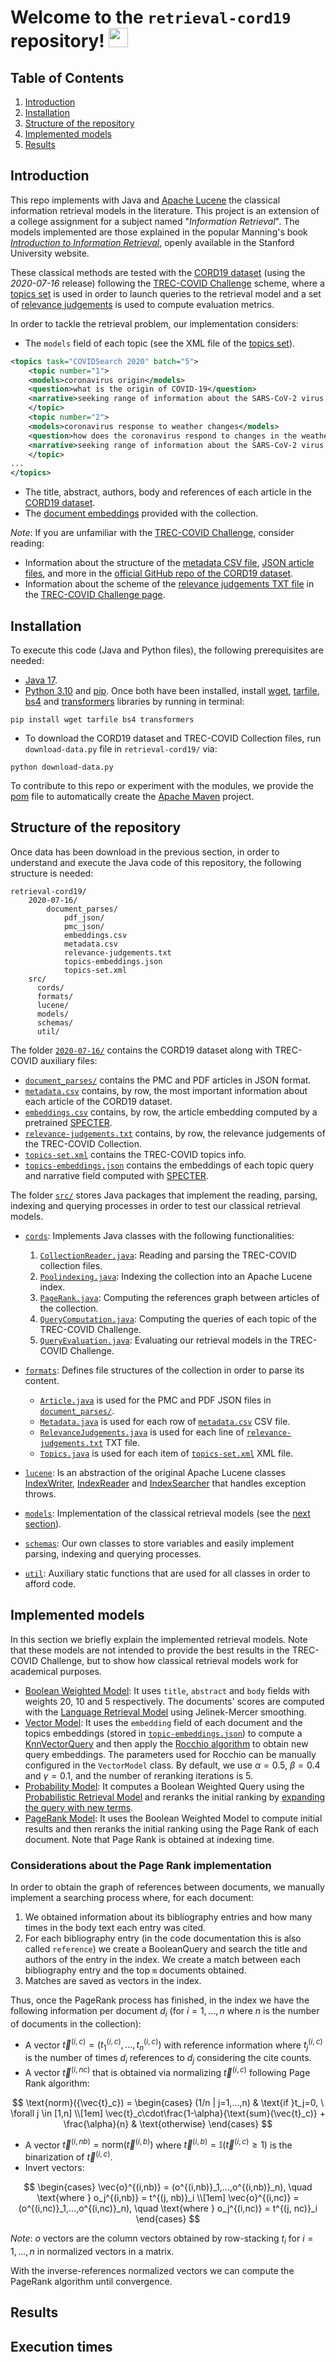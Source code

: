 # Welcome to the `retrieval-cord19` repository!  <img class=" lazyloaded" src="emojis\Magnifying Glass Tilted Left.png" width="31" height="31">

## Table of Contents

1. [Introduction](#introduction)
2. [Installation](#installation)
3. [Structure of the repository](#structure-of-the-repository)
4. [Implemented models](#implemented-models)
5. [Results](#results)

## Introduction

This repo implements with Java and [Apache Lucene](https://lucene.apache.org/) the classical information retrieval models in the literature. This project is an 
extension of a college assignment for a subject named "_Information Retrieval_". The models implemented 
are those explained in the popular Manning's book [_Introduction to Information Retrieval_](https://nlp.stanford.edu/IR-book/), 
openly available in the Stanford University website.

These classical methods are tested with the [CORD19 dataset](https://www.ncbi.nlm.nih.gov/pmc/articles/PMC7251955/) (using the _2020-07-16_ release) 
following the [TREC-COVID Challenge](https://ir.nist.gov/trec-covid/) scheme, where a 
[topics set](https://ir.nist.gov/trec-covid/data/topics-rnd5.xml) is used in order to launch queries to the retrieval 
model and a set of [relevance judgements](https://ir.nist.gov/trec-covid/data/qrels-covid_d5_j0.5-5.txt) is used to 
compute evaluation metrics.

In order to tackle the retrieval problem, our implementation considers:

- The `models` field of each topic (see the XML file of the [topics set](2020-07-16/topics-set.xml)).

```xml
<topics task="COVIDSearch 2020" batch="5">
    <topic number="1">
    <models>coronavirus origin</models>
    <question>what is the origin of COVID-19</question>
    <narrative>seeking range of information about the SARS-CoV-2 virus's origin, including its evolution, animal source, and first transmission into humans</narrative>
    </topic>
    <topic number="2">
    <models>coronavirus response to weather changes</models>
    <question>how does the coronavirus respond to changes in the weather</question>
    <narrative>seeking range of information about the SARS-CoV-2 virus viability in different weather/climate conditions as well as information related to transmission of the virus in different climate conditions</narrative>
    </topic>
...
</topics>
```
- The title, abstract, authors, body and references of each article in the [CORD19 dataset](2020-07-16).
- The [document embeddings](2020-07-16/embeddings.csv) provided with the collection. 

_Note_: If you are unfamiliar with the [TREC-COVID Challenge](https://ir.nist.gov/trec-covid/), consider reading:

- Information about the structure of the [metadata CSV file](2020-07-16/metadata.csv), [JSON article files](2020-07-16/document_parses), 
and more in the [official GitHub repo of the CORD19 dataset](https://github.com/allenai/cord19).
- Information about the scheme of the [relevance judgements TXT file](2020-07-16/relevance-judgements.txt) in the 
[TREC-COVID Challenge page](https://ir.nist.gov/trec-covid/qrels5.html).

## Installation

To execute this code (Java and Python files), the following prerequisites are needed:

- [Java 17](https://www.oracle.com/java/technologies/downloads/#java17).
- [Python 3.10](https://www.python.org/downloads/release/python-3100/) and [pip](https://pip.pypa.io/en/stable/installation/). 
Once both have been installed, install [wget](https://pypi.org/project/wget/), [tarfile](https://docs.python.org/3/library/tarfile.html), 
[bs4](https://pypi.org/project/bs4/) and [transformers](https://huggingface.co/transformers) libraries by running in terminal:
```shell
pip install wget tarfile bs4 transformers
```
- To download the CORD19 dataset and TREC-COVID Collection files, run `download-data.py` file in `retrieval-cord19/`  via:
```shell
python download-data.py
```

To contribute to this repo or experiment with the modules, we provide the [pom](pom.xml) file to automatically create the 
[Apache Maven](https://maven.apache.org/install.html) project.


## Structure of the repository

Once data has been download in the previous section, in order to understand and execute the Java code of this repository, the following structure is needed:

```
retrieval-cord19/
    2020-07-16/
        document_parses/
            pdf_json/
            pmc_json/
            embeddings.csv
            metadata.csv
            relevance-judgements.txt
            topics-embeddings.json
            topics-set.xml
    src/
      cords/
      formats/
      lucene/
      models/
      schemas/
      util/
```

The folder [`2020-07-16/`](2020-07-16) contains the CORD19 dataset along with TREC-COVID auxiliary files: 
  - [`document_parses/`](2020-07-16/document_parses/) contains the PMC and PDF articles in JSON format.
  - [`metadata.csv`](2020-07-16/metadata.csv) contains, by row, the most important information about each article of the 
  CORD19 dataset.
  - [`embeddings.csv`](2020-07-16/embeddings.csv) contains, by row, the article embedding computed by a pretrained
  [SPECTER](https://github.com/allenai/specter). 
  - [`relevance-judgements.txt`](2020-07-16/relevance-judgements.txt) contains, by row, the relevance judgements of the TREC-COVID Collection.
  - [`topics-set.xml`](2020-07-16/topics-set.xml) contains the TREC-COVID topics info.
  - [`topics-embeddings.json`](2020-07-16/topics-embeddings.json) contains the embeddings of each topic query and narrative 
  field computed with [SPECTER](https://github.com/allenai/specter).

The folder [`src/`](src) stores Java packages that implement the reading, parsing, 
indexing and querying processes in order to test our classical retrieval models.

- [`cords`](src/cords): Implements Java classes with the following functionalities:
  1. [`CollectionReader.java`](src/cords/CollectionReader.java): Reading and parsing the TREC-COVID collection files.
  2. [`Poolindexing.java`](src/cords/PoolIndexing.java): Indexing the collection into an Apache Lucene index.
  3. [`PageRank.java`](src/cords/PageRank.java): Computing the references graph between articles of the collection.
  4. [`QueryComputation.java`](src/cords/QueryComputation.java): Computing the queries of each topic of the TREC-COVID Challenge.
  5. [`QueryEvaluation.java`](src/cords/QueryEvaluation.java): Evaluating our retrieval models in the TREC-COVID Challenge.

- [`formats`](src/formats): Defines file structures of the collection in order to parse its content. 
  - [`Article.java`](src/formats/Article.java) is used for the PMC and PDF JSON files in [`document_parses/`](2020-07-16/document_parses).
  - [`Metadata.java`](src/formats/Metadata.java) is used for each row of [`metadata.csv`](2020-07-16/metadata.csv) CSV file.
  - [`RelevanceJudgements.java`](src/formats/RelevanceJudgements.java) is used for each line of 
  [`relevance-judgements.txt`](2020-07-16/relevance-judgements.txt) TXT file.
  - [`Topics.java`](src/formats/Topics.java) is used for each item of [`topics-set.xml`](2020-07-16/topics-set.xml) XML file.

- [`lucene`](src/lucene): Is an abstraction of the original Apache Lucene classes [IndexWriter](https://lucene.apache.org/core/7_4_0/core/org/apache/lucene/index/IndexWriter.html), 
[IndexReader](https://lucene.apache.org/core/8_0_0/core/org/apache/lucene/index/IndexReader.html) and 
[IndexSearcher](https://lucene.apache.org/core/8_0_0/core/org/apache/lucene/search/IndexSearcher.html) that handles exception throws.
- [`models`](src/models): Implementation of the classical retrieval models (see the [next section](#implemented-models)).
- [`schemas`](src/schemas): Our own classes to store variables and easily implement parsing, indexing and querying 
processes.
- [`util`](src/util): Auxiliary static functions that are used for all classes in order to afford code. 

## Implemented models

In this section we briefly explain the implemented retrieval models. Note that these models are not intended to provide 
the best results in the TREC-COVID Challenge, but to show how classical retrieval models work for academical purposes.

- [Boolean Weighted Model](https://nlp.stanford.edu/IR-book/html/htmledition/boolean-retrieval-1.html): 
It uses `title`, `abstract` and `body` fields with weights $20$, $10$ and $5$ respectively. The documents' scores are computed 
with the [Language Retrieval Model](https://nlp.stanford.edu/IR-book/html/htmledition/language-models-for-information-retrieval-1.html) 
using Jelinek-Mercer smoothing.
- [Vector Model](https://nlp.stanford.edu/IR-book/html/htmledition/vector-space-classification-1.html): 
It uses the `embedding` field of each document and the 
topics embeddings (stored in [`topic-embeddings.json`](2020-07-16/topics-embeddings.json)) to compute a 
[KnnVectorQuery](https://lucene.apache.org/core/9_2_0/core/org/apache/lucene/search/KnnVectorQuery.html) and then apply 
the [Rocchio algorithm](https://nlp.stanford.edu/IR-book/html/htmledition/the-rocchio-algorithm-for-relevance-feedback-1.html) 
to obtain new query embeddings. The parameters used for Rocchio can be manually configured in the `VectorModel` class. 
By default, we use $\alpha=0.5$, $\beta=0.4$ and $\gamma=0.1$, and the number of reranking iterations is $5$.
- [Probability Model](http://nlp.stanford.edu/IR-book/html/htmledition/probabilistic-information-retrieval-1.html): It 
computes a Boolean Weighted Query using the [Probabilistic Retrieval Model](https://nlp.stanford.edu/IR-book/html/htmledition/probabilistic-information-retrieval-1.html) 
and reranks the initial ranking by [expanding the query with new terms](https://nlp.stanford.edu/IR-book/html/htmledition/query-expansion-1.html).
- [PageRank Model](https://nlp.stanford.edu/IR-book/html/htmledition/pagerank-1.html): It uses the Boolean Weighted Model to compute 
initial results and then reranks the initial ranking using the Page Rank of each document. Note that Page Rank is obtained 
at indexing time.

### Considerations about the Page Rank implementation

In order to obtain the graph of references between documents, we manually implement a searching process where, for each 
document:

1. We obtained information about its bibliography entries and how many times in the body text each entry was cited.
2. For each bibliography entry (in the code documentation this is also called `reference`) we create a BooleanQuery and 
search the title and authors of the entry in the index. We create a match between each bibliography entry and the top `m`
documents obtained.
3. Matches are saved as vectors in the index.

Thus, once the PageRank process has finished, in the index we have the following information per document $d_i$ (for $i=1,...,n$ where $n$ is the number of documents in the collection):

- A vector $\vec{t}^{(i, c)} = (t^{(i,c)}_1,..., t^{(i,c)}_n)$ with reference information where $t^{(i,c)}_j$ is the number of times $d_i$ references to $d_j$ considering the cite counts.
- A vector $\vec{t}^{(i,nc)}$ that is obtained via normalizing $\vec{t}^{(i, c)}$ following Page Rank algorithm:

$$ \text{norm}({\vec{t}_c}) = \begin{cases}
  (1/n | j=1,...,n) & \text{if }t_j=0, \ \forall j \in [1,n] \\[1em]
  \vec{t}_c\cdot\frac{1-\alpha}{\text{sum}(\vec{t}_c)} + \frac{\alpha}{n} & \text{otherwise}
\end{cases}
$$
- A vector $\vec{t}^{(i,nb)} = \text{norm}(\vec{t}^{(i,b)})$ where $\vec{t}^{(i,b)} = \mathbb{I}( \vec{t}^{(i,c)} \geq 1)$ is the binarization of $\vec{t}^{(i,c)}$.
- Invert vectors: 

$$ \begin{cases}
  \vec{o}^{(i,nb)} = (o^{(i,nb)}_1,...,o^{(i,nb)}_n), \quad \text{where } o_j^{(i,nb)} = t^{(j, nb)}_i \\[1em]
  \vec{o}^{(i,nc)} = (o^{(i,nc)}_1,...,o^{(i,nc)}_n), \quad \text{where } o_j^{(i,nc)} = t^{(j, nc)}_i
  \end{cases}
  $$

*Note*: $o$ vectors are the column vectors obtained by row-stacking $t_i$ for $i=1,...,n$ in normalized vectors in a matrix.

With the inverse-references normalized vectors we can compute the PageRank algorithm until convergence.


## Results

## Execution times



